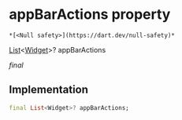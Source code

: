 


# appBarActions property




    *[<Null safety>](https://dart.dev/null-safety)*


[List](https://api.flutter.dev/flutter/dart-core/List-class.html)&lt;[Widget](https://api.flutter.dev/flutter/widgets/Widget-class.html)>? appBarActions
  
_final_






## Implementation

```dart
final List<Widget>? appBarActions;


```








